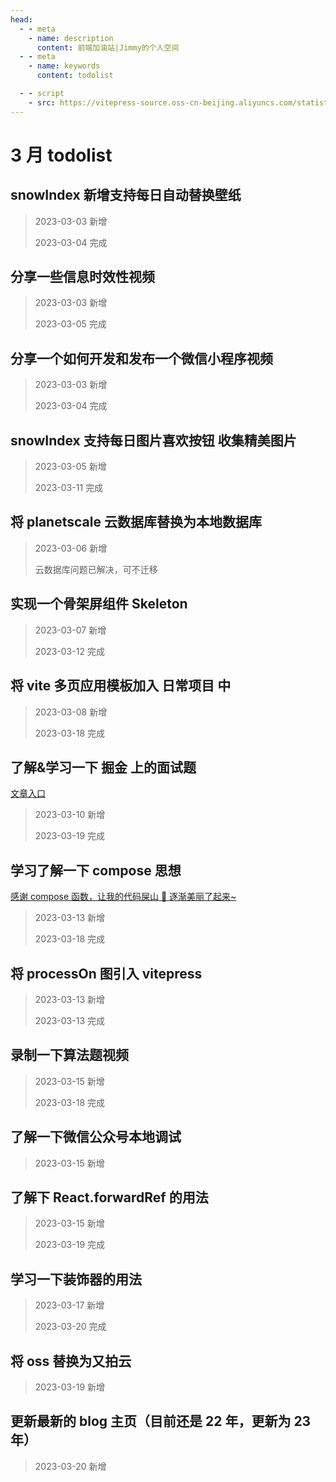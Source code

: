 ```yaml
---
head:
  - - meta
    - name: description
      content: 前端加油站|Jimmy的个人空间
  - - meta
    - name: keywords
      content: todolist

  - - script
    - src: https://vitepress-source.oss-cn-beijing.aliyuncs.com/statistics.js
---
```


# 3 月 todolist

## snowIndex 新增支持每日自动替换壁纸

> 2023-03-03 新增
>
> 2023-03-04 完成

## 分享一些信息时效性视频

> 2023-03-03 新增
>
> 2023-03-05 完成

## 分享一个如何开发和发布一个微信小程序视频

> 2023-03-03 新增
>
> 2023-03-04 完成

## snowIndex 支持每日图片喜欢按钮 收集精美图片

> 2023-03-05 新增
>
> 2023-03-11 完成

## 将 planetscale 云数据库替换为本地数据库

> 2023-03-06 新增
>
> 云数据库问题已解决，可不迁移

## 实现一个骨架屏组件 Skeleton

> 2023-03-07 新增
>
> 2023-03-12 完成

## 将 vite 多页应用模板加入 日常项目 中

> 2023-03-08 新增
>
> 2023-03-18 完成

## 了解&学习一下 掘金 上的面试题

[文章入口](https://juejin.cn/post/7142690757722243102)

> 2023-03-10 新增
>
> 2023-03-19 完成

## 学习了解一下 compose 思想

[感谢 compose 函数，让我的代码屎山 💩 逐渐美丽了起来~](https://juejin.cn/post/6989020415444123662#heading-5)

> 2023-03-13 新增
>
> 2023-03-18 完成

## 将 processOn 图引入 vitepress

> 2023-03-13 新增
>
> 2023-03-13 完成

## 录制一下算法题视频

> 2023-03-15 新增
>
> 2023-03-18 完成

## 了解一下微信公众号本地调试

> 2023-03-15 新增

## 了解下 React.forwardRef 的用法

> 2023-03-15 新增
>
> 2023-03-19 完成

## 学习一下装饰器的用法

> 2023-03-17 新增
>
> 2023-03-20 完成

## 将 oss 替换为又拍云

> 2023-03-19 新增

## 更新最新的 blog 主页（目前还是 22 年，更新为 23 年）

> 2023-03-20 新增
